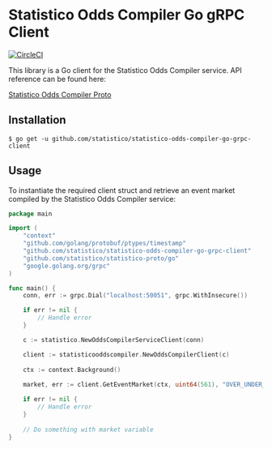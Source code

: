 # Statistico Odds Compiler Go gRPC Client

[![CircleCI](https://circleci.com/gh/statistico/statistico-odds-compiler-go-grpc-client/tree/main.svg?style=shield)](https://circleci.com/gh/statistico/statistico-odds-compiler-go-grpc-client/tree/master)

This library is a Go client for the Statistico Odds Compiler service. API reference can be found here:

[Statistico Odds Compiler Proto](https://github.com/statistico/statistico-proto/blob/main/odds_compiler.proto)

## Installation
```.env
$ go get -u github.com/statistico/statistico-odds-compiler-go-grpc-client
```
## Usage
To instantiate the required client struct and retrieve an event market compiled by the Statistico Odds Compiler service:

```go
package main

import (
	"context"
	"github.com/golang/protobuf/ptypes/timestamp"
	"github.com/statistico/statistico-odds-compiler-go-grpc-client"
	"github.com/statistico/statistico-proto/go"
	"google.golang.org/grpc"
)

func main() {
	conn, err := grpc.Dial("localhost:50051", grpc.WithInsecure())

	if err != nil {
		// Handle error
	}

	c := statistico.NewOddsCompilerServiceClient(conn)

	client := statisticooddscompiler.NewOddsCompilerClient(c)
	
	ctx := context.Background()
	
	market, err := client.GetEventMarket(ctx, uint64(561), "OVER_UNDER_25")

	if err != nil {
		// Handle error
	}
	
	// Do something with market variable
}
```
